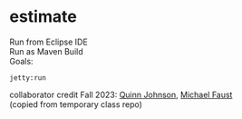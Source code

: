 # estimate

Run from Eclipse IDE  
Run as Maven Build  
Goals:
```
jetty:run
```


collaborator credit Fall 2023: [Quinn Johnson](https://www.linkedin.com/in/quinn-johnson-gskjdhf/), [Michael Faust](https://www.linkedin.com/in/mike-faust-2a6824292/)  
(copied from temporary class repo)
